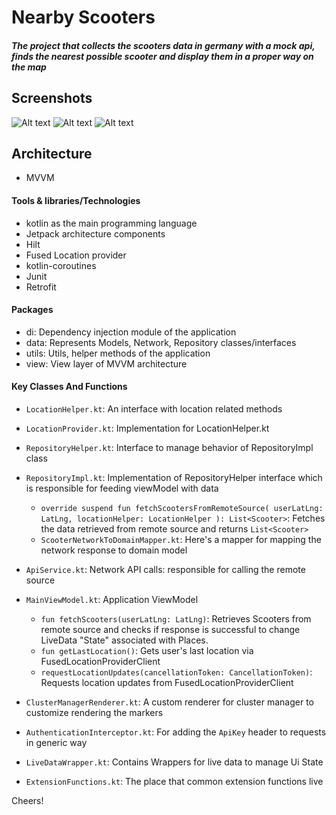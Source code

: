 # Nearby Scooters
##### The project that collects the scooters data in germany with a mock api, finds the nearest possible scooter and display them in a proper way on the map

## Screenshots
![Alt text](screenshots/1.png?raw=true)
![Alt text](screenshots/1.png?raw=true)
![Alt text](screenshots/1.png?raw=true)

## Architecture
- MVVM
#### Tools & libraries/Technologies

- kotlin as the main programming language
- Jetpack architecture components
- Hilt
- Fused Location provider
- kotlin-coroutines
- Junit
- Retrofit

#### Packages
- di: Dependency injection module of the application
- data: Represents Models, Network, Repository classes/interfaces
- utils: Utils, helper methods of the application
- view: View layer of MVVM architecture
#### Key Classes And Functions
- `LocationHelper.kt`: An interface with location related methods
- `LocationProvider.kt`: Implementation for LocationHelper.kt
- `RepositoryHelper.kt`: Interface to manage behavior of RepositoryImpl class
- `RepositoryImpl.kt`: Implementation of RepositoryHelper interface which is responsible for feeding viewModel with data
    * `override suspend fun fetchScootersFromRemoteSource(
        userLatLng: LatLng,
        locationHelper: LocationHelper
    ): List<Scooter>`: Fetches the data retrieved from remote source and returns `List<Scooter>`
    - `ScooterNetworkToDomainMapper.kt`: Here's a mapper for mapping the network response to domain model

- `ApiService.kt`: Network API calls: responsible for calling the remote source

- `MainViewModel.kt`: Application ViewModel
    * `fun fetchScooters(userLatLng: LatLng)`: Retrieves Scooters from remote source and checks if response is successful to change LiveData "State" associated with Places.
    * `fun getLastLocation()`: Gets user's last location via FusedLocationProviderClient
    * `requestLocationUpdates(cancellationToken: CancellationToken)`: Requests location updates from FusedLocationProviderClient
- `ClusterManagerRenderer.kt`: A custom renderer for cluster manager to customize rendering the markers
- `AuthenticationInterceptor.kt`: For adding the `ApiKey` header to requests in generic way
- `LiveDataWrapper.kt`: Contains Wrappers for live data to manage Ui State
- `ExtensionFunctions.kt`: The place that common extension functions live


Cheers!